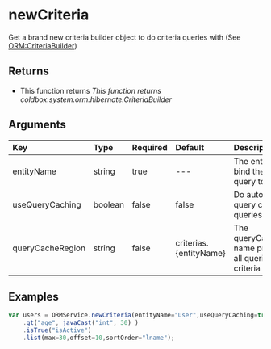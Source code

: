 # newCriteria

Get a brand new criteria builder object to do criteria queries with \(See [ORM:CriteriaBuilder](../coldbox-criteria-builder/getting-started.md)\)

## Returns

* This function returns _This function returns coldbox.system.orm.hibernate.CriteriaBuilder_

## Arguments

| Key | Type | Required | Default | Description |
| :--- | :--- | :--- | :--- | :--- |
| entityName | string | true | --- | The entity name to bind the criteria query to |
| useQueryCaching | boolean | false | false | Do automatic query caching for queries |
| queryCacheRegion | string | false | criterias.{entityName} | The queryCacheRegion name property for all queries in this criteria object |

## Examples

```javascript
var users = ORMService.newCriteria(entityName="User",useQueryCaching=true)
    .gt("age", javaCast("int", 30) )
    .isTrue("isActive")
    .list(max=30,offset=10,sortOrder="lname");
```

